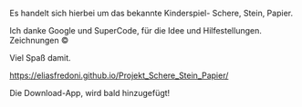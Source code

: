 Es handelt sich hierbei um das bekannte Kinderspiel- Schere, Stein, Papier.

Ich danke Google und SuperCode, für die Idee und Hilfestellungen.
Zeichnungen ©

Viel Spaß damit.

https://eliasfredoni.github.io/Projekt_Schere_Stein_Papier/

Die Download-App, wird bald hinzugefügt!
